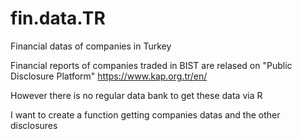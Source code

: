 # fin.data.TR
Financial datas of companies in Turkey

Financial reports of companies traded in BIST are relased on  "Public Disclosure Platform"  https://www.kap.org.tr/en/

However there is no regular data bank to get these data via R

I want to create a function getting companies datas and the other disclosures
